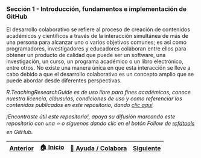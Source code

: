 ### Sección 1 - Introducción, fundamentos e implementación de GitHub

El desarrollo colaborativo se refiere al proceso de creación de contenidos académicos y científicos a través de la interacción simultánea de más de una persona para alcanzar uno o varios objetivos comunes; es así como programadores, investigadores y educadores colaboran entre ellos para obtener un producto de calidad que puede ser un software, una investigación, un curso, un programa académico o un libro electrónico, entre otros. No existe una manera única en que esta interacción se lleve a cabo debido a que el desarrollo colaborativo es un concepto amplio que se puede abordar desde diferentes perspectivas.

_R.TeachingResearchGuide es de uso libre para fines académicos, conoce nuestra licencia, cláusulas, condiciones de uso y como referenciar los contenidos publicados en este repositorio, dando [clic aquí](../LICENSE.md)._

_¡Encontraste útil este repositorio!, apoya su difusión marcando este repositorio con una ⭐ o síguenos dando clic en el botón Follow de [rcfdtools](https://github.com/rcfdtools) en GitHub._

| [Anterior](../Readme.md) | [:house: Inicio](../../Readme.md) | [:beginner: Ayuda / Colabora](https://github.com/rcfdtools/R.TeachingResearchGuide/discussions/20) | [Siguiente](WhatIsCollab) |
|--------------------------|-----------------------------------|----------------------------------------------------------------------------------------------------|---------------------------|
